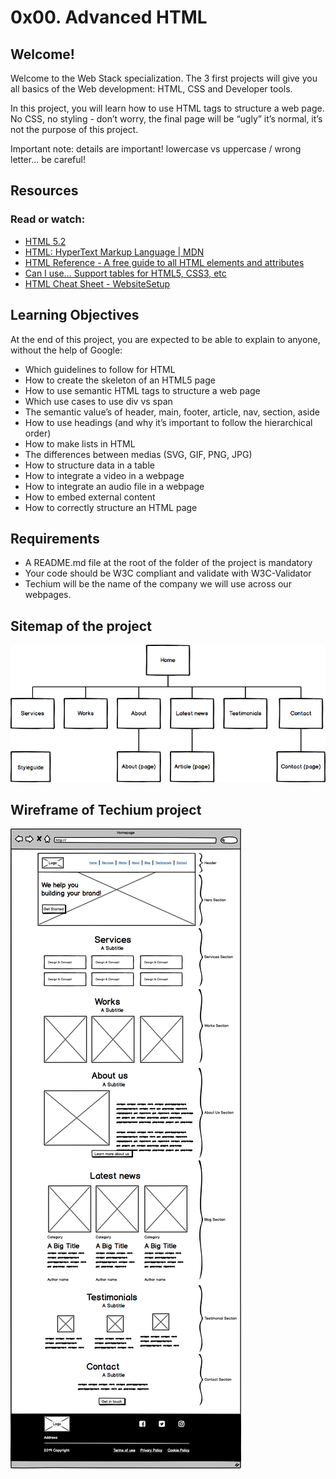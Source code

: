 # 0x00. Advanced HTML

## Welcome!
Welcome to the Web Stack specialization. The 3 first projects will give you all basics of the Web development: HTML, CSS and Developer tools.

In this project, you will learn how to use HTML tags to structure a web page. No CSS, no styling - don’t worry, the final page will be “ugly” it’s normal, it’s not the purpose of this project.

Important note: details are important! lowercase vs uppercase / wrong letter… be careful!

## Resources

### Read or watch:

- [HTML 5.2](https://www.w3.org/TR/html52/)
- [HTML: HyperText Markup Language | MDN](https://developer.mozilla.org/en-US/docs/Web/HTML)
- [HTML Reference - A free guide to all HTML elements and attributes](https://htmlreference.io/)
- [Can I use… Support tables for HTML5, CSS3, etc](https://caniuse.com/)
- [HTML Cheat Sheet - WebsiteSetup](https://websitesetup.org/html5-cheat-sheet/)

## Learning Objectives
At the end of this project, you are expected to be able to explain to anyone, without the help of Google:

- Which guidelines to follow for HTML
- How to create the skeleton of an HTML5 page
- How to use semantic HTML tags to structure a web page
- Which use cases to use div vs span
- The semantic value’s of header, main, footer, article, nav, section, aside
- How to use headings (and why it’s important to follow the hierarchical order)
- How to make lists in HTML
- The differences between medias (SVG, GIF, PNG, JPG)
- How to structure data in a table
- How to integrate a video in a webpage
- How to integrate an audio file in a webpage
- How to embed external content
- How to correctly structure an HTML page

## Requirements
- A README.md file at the root of the folder of the project is mandatory
- Your code should be W3C compliant and validate with W3C-Validator
- Techium will be the name of the company we will use across our webpages.

## Sitemap of the project
![Sitemap of the project](/img/Sitemap_of_the_project.png)

## Wireframe of Techium project
![Wireframe of Techium project](/img/Wireframe_of_Techium_project.png)





